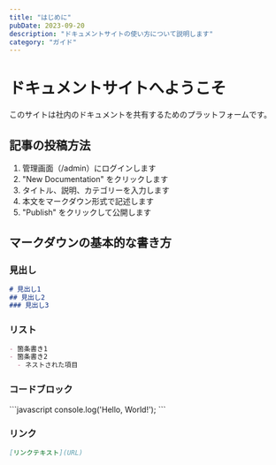 ```yaml
---
title: "はじめに"
pubDate: 2023-09-20
description: "ドキュメントサイトの使い方について説明します"
category: "ガイド"
---
```


# ドキュメントサイトへようこそ

このサイトは社内のドキュメントを共有するためのプラットフォームです。

## 記事の投稿方法

1. 管理画面（/admin）にログインします
2. "New Documentation" をクリックします
3. タイトル、説明、カテゴリーを入力します
4. 本文をマークダウン形式で記述します
5. "Publish" をクリックして公開します

## マークダウンの基本的な書き方

### 見出し

```markdown
# 見出し1
## 見出し2
### 見出し3
```

### リスト

```markdown
- 箇条書き1
- 箇条書き2
  - ネストされた項目
```

### コードブロック

\```javascript
console.log('Hello, World!');
\```

### リンク

```markdown
[リンクテキスト](URL)
```